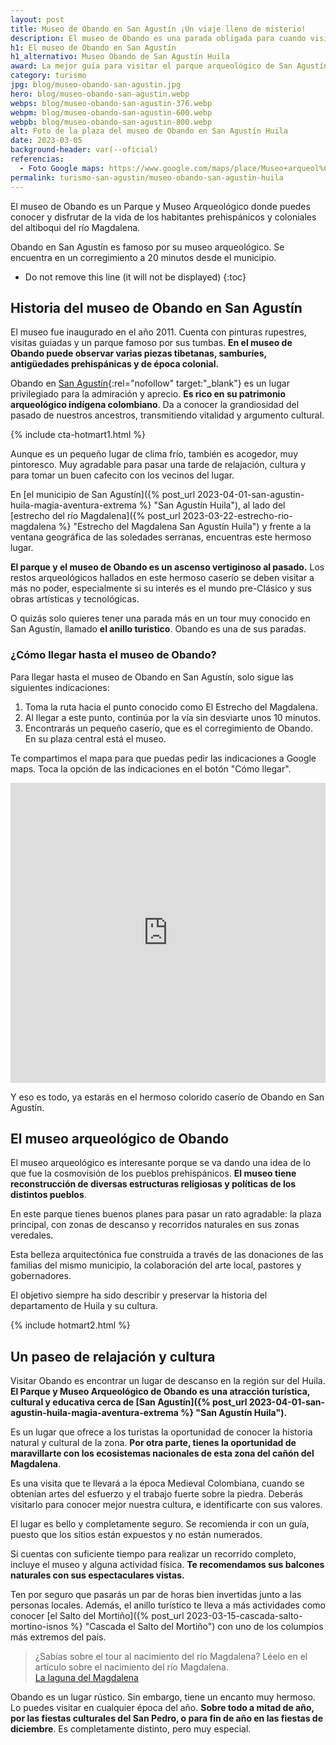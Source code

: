 ```yaml
---
layout: post
title: Museo de Obando en San Agustín ¡Un viaje lleno de misterio!
description: El museo de Obando es una parada obligada para cuando visitas San Agustín Huila. Es parte del tour conocido como El Anillo Turístico. Conócelo.
h1: El museo de Obando en San Agustín
h1_alternativo: Museo Obando de San Agustín Huila
award: La mejor guía para visitar el parque arqueológico de San Agustín Huila
category: turismo
jpg: blog/museo-obando-san-agustin.jpg
hero: blog/museo-obando-san-agustin.webp
webps: blog/museo-obando-san-agustin-376.webp
webpm: blog/museo-obando-san-agustin-600.webp
webpb: blog/museo-obando-san-agustin-800.webp
alt: Foto de la plaza del museo de Obando en San Agustín Huila
date: 2023-03-05
background-header: var(--oficial)
referencias:
  - Foto Google maps: https://www.google.com/maps/place/Museo+arqueol%C3%B3gico+de+Obando/@1.939533,-76.2981777,3a,75y,90t/data=!3m8!1e2!3m6!1sAF1QipNhvExf4liH9OakBSbxtag_sIGEQlD1JUdgSVCL!2e10!3e12!6shttps:%2F%2Flh5.googleusercontent.com%2Fp%2FAF1QipNhvExf4liH9OakBSbxtag_sIGEQlD1JUdgSVCL%3Dw216-h100-k-no!7i4056!8i1872!4m15!1m7!3m6!1s0x8e256536e36cb58b:0x37850a0804fbcf29!2sObando,+San+Agust%C3%ADn,+Huila,+Colombia!3b1!8m2!3d1.9400639!4d-76.2983514!3m6!1s0x8e2565376da5dab1:0x3880cb8707e22466!8m2!3d1.939533!4d-76.2981777!14m1!1BCgIgAQ?hl=es-ES
permalink: turismo-san-agustin/museo-obando-san-agustin-huila
---
```

El museo de Obando es un Parque y Museo Arqueológico donde puedes conocer y disfrutar de la vida de los habitantes prehispánicos y coloniales del altiboqui del río Magdalena.
<!-- excerpt -->

Obando en San Agustín es famoso por su museo arqueológico. Se encuentra en un corregimiento a 20 minutos desde el municipio.

* Do not remove this line (it will not be displayed)
{:toc}

## Historia del museo de Obando en San Agustín

El museo fue inaugurado en el año 2011. Cuenta con pinturas rupestres, visitas guiadas y un parque famoso por sus tumbas. **En el museo de Obando puede observar varias piezas tibetanas, samburíes, antigüedades prehispánicas y de época colonial.**

Obando en [San Agustín](https://es.wikipedia.org/wiki/San_Agust%C3%ADn_(Huila)){:rel="nofollow" target:"_blank"} es un lugar privilegiado para la admiración y aprecio. **Es rico en su patrimonio arqueológico indígena colombiano**. Da a conocer la grandiosidad del pasado de nuestros ancestros, transmitiendo vitalidad y argumento cultural.

{% include cta-hotmart1.html %}

Aunque es un pequeño lugar de clima frío, también es acogedor, muy pintoresco. Muy agradable para pasar una tarde de relajación, cultura y para tomar un buen cafecito con los vecinos del lugar.

En [el municipio de San Agustín]({% post_url 2023-04-01-san-agustin-huila-magia-aventura-extrema %} "San Agustín Huila"), al lado del [estrecho del río Magdalena]({% post_url 2023-03-22-estrecho-rio-magdalena %} "Estrecho del Magdalena San Agustín Huila") y frente a la ventana geográfica de las soledades serranas, encuentras este hermoso lugar.

**El parque y el museo de Obando es un ascenso vertiginoso al pasado.** Los restos arqueológicos hallados en este hermoso caserío se deben visitar a más no poder, especialmente si su interés es el mundo pre-Clásico y sus obras artísticas y tecnológicas.

O quizás solo quieres tener una parada más en un tour muy conocido en San Agustín, llamado **el anillo turístico**. Obando es una de sus paradas.

### ¿Cómo llegar hasta el museo de Obando?

Para llegar hasta el museo de Obando en San Agustín, solo sigue las siguientes indicaciones:

1. Toma la ruta hacia el punto conocido como El Estrecho del Magdalena.
2. Al llegar a este punto, continúa por la vía sin desviarte unos 10 minutos.
3. Encontrarás un pequeño caserío, que es el corregimiento de Obando. En su plaza central está el museo.

Te compartimos el mapa para que puedas pedir las indicaciones a Google maps. Toca la opción de las indicaciones en el botón "Cómo llegar".

<iframe src="https://www.google.com/maps/embed?pb=!1m18!1m12!1m3!1d31900.773296100146!2d-76.30442889657694!3d1.9121407607769978!2m3!1f0!2f0!3f0!3m2!1i1024!2i768!4f13.1!3m3!1m2!1s0x8e2565376da5dab1%3A0x3880cb8707e22466!2sMuseo%20arqueol%C3%B3gico%20de%20Obando!5e0!3m2!1ses!2sco!4v1650558254863!5m2!1ses!2sco" width="100%" height="480" style="border:0;" allowfullscreen="" loading="lazy" referrerpolicy="no-referrer-when-downgrade"></iframe>

Y eso es todo, ya estarás en el hermoso colorido caserío de Obando en San Agustín.

## El museo arqueológico de Obando

El museo arqueológico es interesante porque se va dando una idea de lo que fue la cosmovisión de los pueblos prehispánicos. **El museo tiene reconstrucción de diversas estructuras religiosas y políticas de los distintos pueblos**.

En este parque tienes buenos planes para pasar un rato agradable: la plaza principal, con zonas de descanso y recorridos naturales en sus zonas veredales.

Esta belleza arquitectónica fue construida a través de las donaciones de las familias del mismo municipio, la colaboración del arte local, pastores y gobernadores.

El objetivo siempre ha sido describir y preservar la historia del departamento de Huila y su cultura.

{% include hotmart2.html %}

## Un paseo de relajación y cultura

Visitar Obando es encontrar un lugar de descanso en la región sur del Huila. **El Parque y Museo Arqueológico de Obando es una atracción turística, cultural y educativa cerca de [San Agustín]({% post_url 2023-04-01-san-agustin-huila-magia-aventura-extrema %} "San Agustín Huila").**

Es un lugar que ofrece a los turistas la oportunidad de conocer la historia natural y cultural de la zona. **Por otra parte, tienes la oportunidad de maravillarte con los ecosistemas nacionales de esta zona del cañón del Magdalena**.

Es una visita que te llevará a la época Medieval Colombiana, cuando se obtenían artes del esfuerzo y el trabajo fuerte sobre la piedra. Deberás visitarlo para conocer mejor nuestra cultura, e identificarte con sus valores.

El lugar es bello y completamente seguro. Se recomienda ir con un guía, puesto que los sitios están expuestos y no están numerados.

Si cuentas con suficiente tiempo para realizar un recorrido completo, incluye el museo y alguna actividad física. **Te recomendamos sus balcones naturales con sus espectaculares vistas.**

Ten por seguro que pasarás un par de horas bien invertidas junto a las personas locales. Además, el anillo turístico te lleva a más actividades como conocer [el Salto del Mortiño]({% post_url 2023-03-15-cascada-salto-mortino-isnos %} "Cascada el Salto del Mortiño") con uno de los columpios más extremos del país.

>¿Sabías sobre el tour al nacimiento del río Magdalena? Léelo en el artículo sobre el nacimiento del río Magdalena.  
[La laguna del Magdalena]({{'turismo-san-agustin/laguna-del-magdalena'}} "Laguna del Magdalena")

Obando es un lugar rústico. Sin embargo, tiene un encanto muy hermoso. Lo puedes visitar en cualquier época del año. **Sobre todo a mitad de año, por las fiestas culturales del San Pedro, o para fin de año en las fiestas de diciembre**. Es completamente distinto, pero muy especial.
